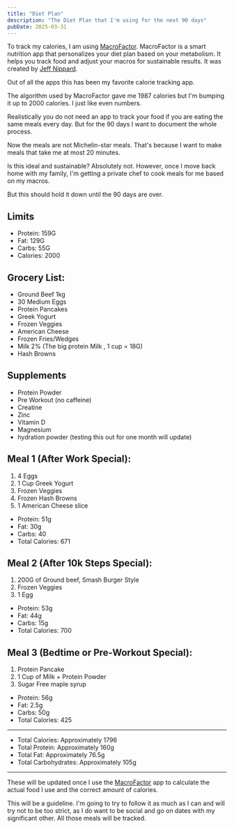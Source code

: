 ```yaml
---
title: "Diet Plan"
description: "The Diet Plan that I'm using for the next 90 days"
pubDate: 2025-03-31
---
```


To track my calories, I am using [MacroFactor](https://macrofactorapp.com/macrofactor/).
MacroFactor is a smart nutrition app that personalizes your diet plan based on your metabolism. It helps you track food and adjust your macros for sustainable results. It was created by [Jeff Nippard](https://www.youtube.com/@JeffNippard).

Out of all the apps this has been my favorite calorie tracking app.

The algorithm used by MacroFactor gave me 1987 calories but I'm bumping it up to 2000 calories. I just like even numbers.

Realistically you do not need an app to track your food if you are eating the same meals every day. But for the 90 days I want to document the whole process.

Now the meals are not Michelin-star meals. That's because I want to make meals that take me at most 20 minutes.

Is this ideal and sustainable? Absolutely not. However, once I move back home with my family, I'm getting a private chef to cook meals for me based on my macros.

But this should hold it down until the 90 days are over.

## Limits

- Protein: 159G
- Fat: 129G
- Carbs: 55G
- Calories: 2000

## Grocery List:

- Ground Beef 1kg
- 30 Medium Eggs
- Protein Pancakes
- Greek Yogurt
- Frozen Veggies
- American Cheese
- Frozen Fries/Wedges
- Milk 2% (The big protein Milk , 1 cup = 18G)
- Hash Browns

## Supplements

- Protein Powder
- Pre Workout (no caffeine)
- Creatine
- Zinc
- Vitamin D
- Magnesium
- hydration powder (testing this out for one month will update)

## Meal 1 (After Work Special):

1. 4 Eggs
2. 1 Cup Greek Yogurt
3. Frozen Veggies
4. Frozen Hash Browns
5. 1 American Cheese slice

- Protein: 51g
- Fat: 30g
- Carbs: 40
- Total Calories: 671

## Meal 2 (After 10k Steps Special):

1. 200G of Ground beef, Smash Burger Style
2. Frozen Veggies
3. 1 Egg

- Protein: 53g
- Fat: 44g
- Carbs: 15g
- Total Calories: 700

## Meal 3 (Bedtime or Pre-Workout Special):

1. Protein Pancake
2. 1 Cup of Milk + Protein Powder
3. Sugar Free maple syrup

- Protein: 56g
- Fat: 2.5g
- Carbs: 50g
- Total Calories: 425

---

- Total Calories: Approximately 1796
- Total Protein: Approximately 160g
- Total Fat: Approximately 76.5g
- Total Carbohydrates: Approximately 105g

---

These will be updated once I use the [MacroFactor](https://macrofactorapp.com/macrofactor/) app to calculate the actual food I use and the correct amount of calories.

This will be a guideline. I'm going to try to follow it as much as I can and will try not to be too strict, as I do want to be social and go on dates with my significant other.
All those meals will be tracked.
